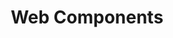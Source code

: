 ---
type: framework
cloudinary_convert: false
published: published
slug: webcomponents
title: Web Components
start: January 01, 2000
---